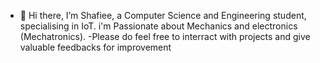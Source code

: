 - 👋 Hi there, I’m Shafiee, a Computer Science and Engineering student, specialising in IoT.
i'm  Passionate about Mechanics and electronics (Mechatronics).
-Please do feel free to interract with projects and give valuable feedbacks for improvement

<!---
Shafiee10/Shafiee10 is a ✨ special ✨ repository because its `README.md` (this file) appears on your GitHub profile.
You can click the Preview link to take a look at your changes.
--->
